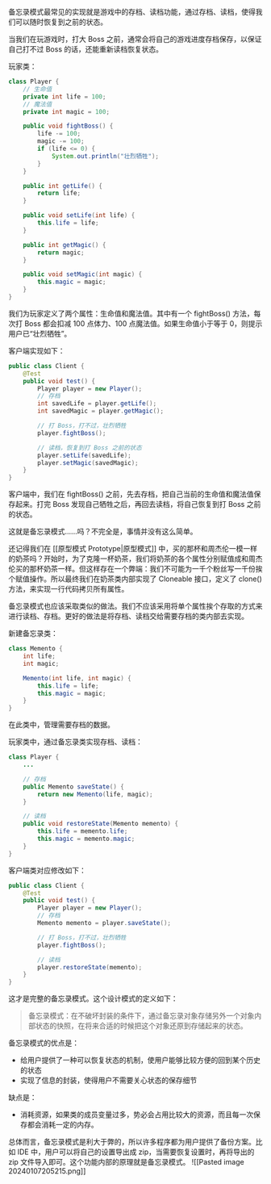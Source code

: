 备忘录模式最常见的实现就是游戏中的存档、读档功能，通过存档、读档，使得我们可以随时恢复到之前的状态。

当我们在玩游戏时，打大 Boss 之前，通常会将自己的游戏进度存档保存，以保证自己打不过 Boss 的话，还能重新读档恢复状态。

玩家类：

```Java
class Player {
    // 生命值
    private int life = 100;
    // 魔法值
    private int magic = 100;

    public void fightBoss() {
        life -= 100;
        magic -= 100;
        if (life <= 0) {
            System.out.println("壮烈牺牲");
        }
    }

    public int getLife() {
        return life;
    }

    public void setLife(int life) {
        this.life = life;
    }

    public int getMagic() {
        return magic;
    }

    public void setMagic(int magic) {
        this.magic = magic;
    }
}
```
我们为玩家定义了两个属性：生命值和魔法值。其中有一个 fightBoss() 方法，每次打 Boss 都会扣减 100 点体力、100 点魔法值。如果生命值小于等于 0，则提示用户已“壮烈牺牲”。

客户端实现如下：

```Java
public class Client {
    @Test
    public void test() {
        Player player = new Player();
        // 存档
        int savedLife = player.getLife();
        int savedMagic = player.getMagic();

        // 打 Boss，打不过，壮烈牺牲
        player.fightBoss();

        // 读档，恢复到打 Boss 之前的状态
        player.setLife(savedLife);
        player.setMagic(savedMagic);
    }
}
```
客户端中，我们在 fightBoss() 之前，先去存档，把自己当前的生命值和魔法值保存起来。打完 Boss 发现自己牺牲之后，再回去读档，将自己恢复到打 Boss 之前的状态。

这就是备忘录模式......吗？不完全是，事情并没有这么简单。

还记得我们在 [[原型模式 Prototype|原型模式]] 中，买的那杯和周杰伦一模一样的奶茶吗？开始时，为了克隆一杯奶茶，我们将奶茶的各个属性分别赋值成和周杰伦买的那杯奶茶一样。但这样存在一个弊端：我们不可能为一千个粉丝写一千份挨个赋值操作。所以最终我们在奶茶类内部实现了 Cloneable 接口，定义了 clone() 方法，来实现一行代码拷贝所有属性。

备忘录模式也应该采取类似的做法。我们不应该采用将单个属性挨个存取的方式来进行读档、存档。更好的做法是将存档、读档交给需要存档的类内部去实现。

新建备忘录类：

```Java
class Memento {
    int life;
    int magic;

    Memento(int life, int magic) {
        this.life = life;
        this.magic = magic;
    }
}
```
在此类中，管理需要存档的数据。

玩家类中，通过备忘录类实现存档、读档：

```Java
class Player {
    ...

    // 存档
    public Memento saveState() {
        return new Memento(life, magic);
    }

    // 读档
    public void restoreState(Memento memento) {
        this.life = memento.life;
        this.magic = memento.magic;
    }
}
```
客户端类对应修改如下：

```Java
public class Client {
    @Test
    public void test() {
        Player player = new Player();
        // 存档
        Memento memento = player.saveState();

        // 打 Boss，打不过，壮烈牺牲
        player.fightBoss();

        // 读档
        player.restoreState(memento);
    }
}
```
这才是完整的备忘录模式。这个设计模式的定义如下：

> 备忘录模式：在不破坏封装的条件下，通过备忘录对象存储另外一个对象内部状态的快照，在将来合适的时候把这个对象还原到存储起来的状态。

备忘录模式的优点是：

- 给用户提供了一种可以恢复状态的机制，使用户能够比较方便的回到某个历史的状态
- 实现了信息的封装，使得用户不需要关心状态的保存细节

缺点是：

- 消耗资源，如果类的成员变量过多，势必会占用比较大的资源，而且每一次保存都会消耗一定的内存。

总体而言，备忘录模式是利大于弊的，所以许多程序都为用户提供了备份方案。比如 IDE 中，用户可以将自己的设置导出成 zip，当需要恢复设置时，再将导出的 zip 文件导入即可。这个功能内部的原理就是备忘录模式。
![[Pasted image 20240107205215.png]]